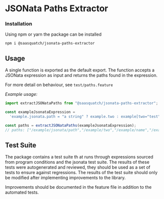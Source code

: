 # JSONata Paths Extractor

### Installation

Using npm or yarn the package can be installed

`npm i @saasquatch/jsonata-paths-extractor`

## Usage

A single function is exported as the default export. The function accepts a JSONata expression as input and returns the paths found in the expression.

For more detail on behaviour, see `test/paths.feature`

_Example usage:_

```ts
import extractJSONataPaths from "@saasquatch/jsonata-paths-extractor";

const exampleJsonataExpression =
  'example.jsonata.path = "a string" ? example.two : example[two="test"].name^(<three)';

const paths = extractJSONataPaths(exampleJsonataExpression);
// paths: ["/example/jsonata/path","/example/two","/example/name","/example/two","/example/name/three"]
```

## Test Suite

The package contains a test suite th at runs through expressions sourced from program conditions and the jsonata test suite.
The results of these tests were autogenerated and reviewed, they should be used as a set of tests to ensure against regressions.
The results of the test suite should only be modified after implementing improvements to the library.

Improvements should be documented in the feature file in addition to the automated tests.
